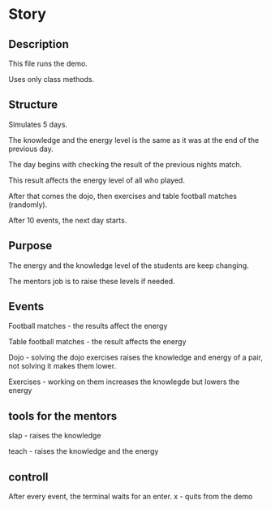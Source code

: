 # Story

## Description
This file runs the demo.

Uses only class methods.

## Structure

Simulates 5 days.

The knowledge and the energy level is the same as it was at the end of the previous day.

The day begins with checking the result of the previous nights match.

This result affects the energy level of all who played.

After that comes the dojo, then exercises and table football matches (randomly).

After 10 events, the next day starts.

## Purpose

The energy and the knowledge level of the students are keep changing.

The mentors job is to raise these levels if needed.

## Events

Football matches - the results affect the energy

Table football matches - the result affects the energy

Dojo - solving the dojo exercises raises the knowledge and energy of a pair, not solving it makes them lower.

Exercises  - working on them increases the knowlegde but lowers the energy

## tools for the mentors

slap - raises the knowledge

teach - raises the knowledge and the energy

## controll

After every event, the terminal waits for an enter.
x - quits from the demo
